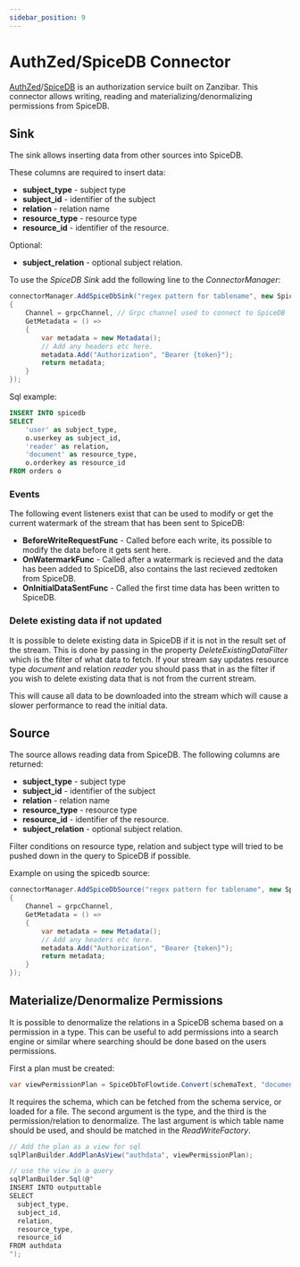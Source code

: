 ```yaml
---
sidebar_position: 9
---
```


# AuthZed/SpiceDB Connector

[AuthZed](https://authzed.com/)/[SpiceDB](https://github.com/authzed/spicedb) is an authorization service built on Zanzibar.
This connector allows writing, reading and materializing/denormalizing permissions from SpiceDB.

## Sink

The sink allows inserting data from other sources into SpiceDB.

These columns are required to insert data:

* **subject_type** - subject type
* **subject_id** - identifier of the subject
* **relation** - relation name
* **resource_type** - resource type
* **resource_id** - identifier of the resource. 

Optional:

* **subject_relation** - optional subject relation.


To use the *SpiceDB Sink* add the following line to the *ConnectorManager*:

```csharp
connectorManager.AddSpiceDbSink("regex pattern for tablename", new SpiceDbSinkOptions
{
    Channel = grpcChannel, // Grpc channel used to connect to SpiceDB
    GetMetadata = () =>
    {
        var metadata = new Metadata();
        // Add any headers etc here.
        metadata.Add("Authorization", "Bearer {token}");
        return metadata;
    }
});
```

Sql example:

```sql
INSERT INTO spicedb
SELECT 
    'user' as subject_type,
    o.userkey as subject_id,
    'reader' as relation,
    'document' as resource_type,
    o.orderkey as resource_id
FROM orders o
```

### Events

The following event listeners exist that can be used to modify or get the current watermark of the stream that has been sent to SpiceDB:

* **BeforeWriteRequestFunc** - Called before each write, its possible to modify the data before it gets sent here.
* **OnWatermarkFunc** - Called after a watermark is recieved and the data has been added to SpiceDB, also contains the last recieved zedtoken from SpiceDB.
* **OnInitialDataSentFunc** - Called the first time data has been written to SpiceDB.

### Delete existing data if not updated

It is possible to delete existing data in SpiceDB if it is not in the result set of the stream.
This is done by passing in the property *DeleteExistingDataFilter* which is the filter of what data to fetch.
If your stream say updates resource type *document* and relation *reader* you should pass that in as the filter if you wish
to delete existing data that is not from the current stream.

This will cause all data to be downloaded into the stream which will cause a slower performance to read the initial data.

## Source

The source allows reading data from SpiceDB. The following columns are returned:

* **subject_type** - subject type
* **subject_id** - identifier of the subject
* **relation** - relation name
* **resource_type** - resource type
* **resource_id** - identifier of the resource. 
* **subject_relation** - optional subject relation.

Filter conditions on resource type, relation and subject type will tried to be pushed down in the query to SpiceDB if possible.

Example on using the spicedb source:

```csharp
connectorManager.AddSpiceDbSource("regex pattern for tablename", new SpiceDbSourceOptions
{
    Channel = grpcChannel,
    GetMetadata = () =>
    {
        var metadata = new Metadata();
        // Add any headers etc here.
        metadata.Add("Authorization", "Bearer {token}");
        return metadata;
    }
});
```

## Materialize/Denormalize Permissions

It is possible to denormalize the relations in a SpiceDB schema based on a permission in a type.
This can be useful to add permissions into a search engine or similar where searching should be done based on the users permissions.

First a plan must be created:

```csharp
var viewPermissionPlan = SpiceDbToFlowtide.Convert(schemaText, "document", "view", "spicedb");
```

It requires the schema, which can be fetched from the schema service, or loaded for a file.
The second argument is the type, and the third is the permission/relation to denormalize.
The last argument is which table name should be used, and should be matched in the *ReadWriteFactory*.

```csharp
// Add the plan as a view for sql 
sqlPlanBuilder.AddPlanAsView("authdata", viewPermissionPlan);

// use the view in a query
sqlPlanBuilder.Sql(@"
INSERT INTO outputtable
SELECT 
  subject_type,
  subject_id,
  relation,
  resource_type,
  resource_id
FROM authdata
");
```

